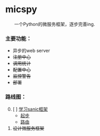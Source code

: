 # micspy
&emsp;&emsp;一个Python的微服务框架，逐步完善ing.

### 主要功能：
- 异步的web server
- ~~注册中心~~
- ~~调用统计~~
- ~~配置中心~~
- ~~监控警告~~
- ~~部署~~

### 路线图：
0. [ ] [学习sanic框架](./example/sanic/getted_started.md)
   - [起步](./example/sanic/getted_started.md)
   - [路由](./example/sanic/routing.md)
0. ~~设计微服务框架~~
